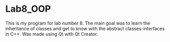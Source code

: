 # Lab8_OOP

This is my program for lab number 8.
The main goal was to learn the inheritance of classes and get to know with the abstract classes-interfaces in C++.
Was made using Qt with Qt Creator.
